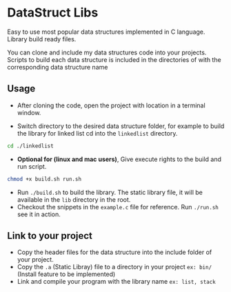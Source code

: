 # DataStruct Libs
Easy to use most popular data structures implemented in C language. Library build ready files. 

You can clone and include my data structures code into your projects. Scripts to build each data structure is included in the directories of with the corresponding data structure name

Usage
---
- After cloning the code, open the project with location in a terminal window. 

- Switch directory to the desired data structure folder, for example to build the library for linked list cd into the `linkedlist` directory.
```bash
cd ./linkedlist
```
- **Optional for (linux and mac users)**, Give execute rights to the build and run script.
```bash
chmod +x build.sh run.sh
```
- Run `./build.sh` to build the library. The static library file, it will be available in the `lib` directory in the root.
- Checkout the snippets in the `example.c` file for reference. Run `./run.sh` see it in action.

Link to your project
---
- Copy the header files for the data structure into the include folder of your project.
- Copy the `.a` (Static Libray) file to a directory in your project `ex: bin/` (Install feature to be implemented)
- Link and compile your program with the library name `ex: list, stack`